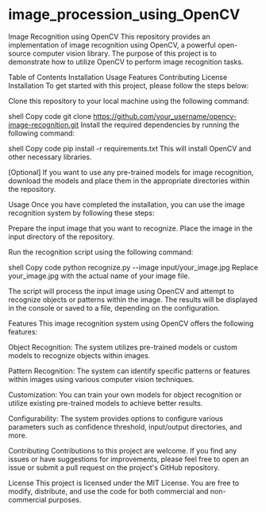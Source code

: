 # image_procession_using_OpenCV
Image Recognition using OpenCV
This repository provides an implementation of image recognition using OpenCV, a powerful open-source computer vision library. The purpose of this project is to demonstrate how to utilize OpenCV to perform image recognition tasks.

Table of Contents
Installation
Usage
Features
Contributing
License
Installation
To get started with this project, please follow the steps below:

Clone this repository to your local machine using the following command:

shell
Copy code
git clone https://github.com/your_username/opencv-image-recognition.git
Install the required dependencies by running the following command:

shell
Copy code
pip install -r requirements.txt
This will install OpenCV and other necessary libraries.

[Optional] If you want to use any pre-trained models for image recognition, download the models and place them in the appropriate directories within the repository.

Usage
Once you have completed the installation, you can use the image recognition system by following these steps:

Prepare the input image that you want to recognize. Place the image in the input directory of the repository.

Run the recognition script using the following command:

shell
Copy code
python recognize.py --image input/your_image.jpg
Replace your_image.jpg with the actual name of your image file.

The script will process the input image using OpenCV and attempt to recognize objects or patterns within the image. The results will be displayed in the console or saved to a file, depending on the configuration.

Features
This image recognition system using OpenCV offers the following features:

Object Recognition: The system utilizes pre-trained models or custom models to recognize objects within images.

Pattern Recognition: The system can identify specific patterns or features within images using various computer vision techniques.

Customization: You can train your own models for object recognition or utilize existing pre-trained models to achieve better results.

Configurability: The system provides options to configure various parameters such as confidence threshold, input/output directories, and more.

Contributing
Contributions to this project are welcome. If you find any issues or have suggestions for improvements, please feel free to open an issue or submit a pull request on the project's GitHub repository.

License
This project is licensed under the MIT License. You are free to modify, distribute, and use the code for both commercial and non-commercial purposes.
